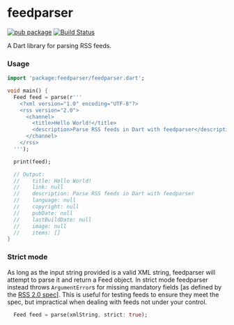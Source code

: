 # feedparser
[![pub package](https://img.shields.io/pub/v/feedparser.svg)](https://pub.dartlang.org/packages/feedparser) 
[![Build Status](https://travis-ci.org/xqwzts/feedparser.svg?branch=master)](https://travis-ci.org/xqwzts/feedparser)


A Dart library for parsing RSS feeds.

### Usage

```dart
import 'package:feedparser/feedparser.dart';

void main() {
  Feed feed = parse(r'''
    <?xml version="1.0" encoding="UTF-8"?>
    <rss version="2.0">
      <channel>
        <title>Hello World!</title>      
        <description>Parse RSS feeds in Dart with feedparser</description>
      </channel>
    </rss>
  ''');

  print(feed);

  // Output:
  //    title: Hello World!
  //    link: null
  //    description: Parse RSS feeds in Dart with feedparser
  //    language: null
  //    copyright: null
  //    pubDate: null
  //    lastBuildDate: null
  //    image: null
  //    items: []
}
```

### Strict mode

As long as the input string provided is a valid XML string, feedparser will 
attempt to parse it and return a Feed object. In strict mode feedparser instead
throws `ArgumentError`s for missing mandatory fields [as defined by the
[RSS 2.0 spec](https://cyber.harvard.edu/rss/rss.html)]. This is useful for
testing feeds to ensure they meet the spec, but impractical when dealing with 
feeds not under your control.

```dart
  Feed feed = parse(xmlString, strict: true);
```
